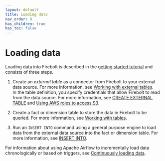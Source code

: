 ```yaml
---
layout: default
title: Loading data
nav_order: 8
has_children: true
has_toc: false
---
```


# Loading data

Loading data into Firebolt is described in the [getting started tutorial](../getting-started.md) and consists of three steps.

1. Create an *external table* as a connector from Firebolt to your external data source. For more information, see [Working with external tables](working-with-external-tables.md).  
In the table definition, you specify credentials that allow Firebolt to read from the data source. For more information, see [CREATE EXTERNAL TABLE](../sql-reference/commands/dml-commands.md#create-external-table) and [Using AWS roles to access S3](configuring-aws-role-to-access-s3.md).

2. Create a fact or dimension table to store the data in Firebolt to be queried. For more information, see [Working with tables](../working-with-tables.md).  

3. Run an `INSERT INTO` command using a general purpose engine to load data from the external data source into the fact or dimension table. For more information, see [INSERT INTO](../sql-reference/commands/dml-commands.md#insert-into).

For information about using Apache Airflow to incrementally load data chronologically or based on triggers, see [Continuously loading data](continuously-loading-data.md).
